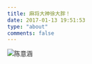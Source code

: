 ```yaml
---
title: 麻将大神徐大胖！
date: 2017-01-13 19:51:53
type: "about"
comments: false
---
```


![陈意涵](../images/yihan.jpg)

